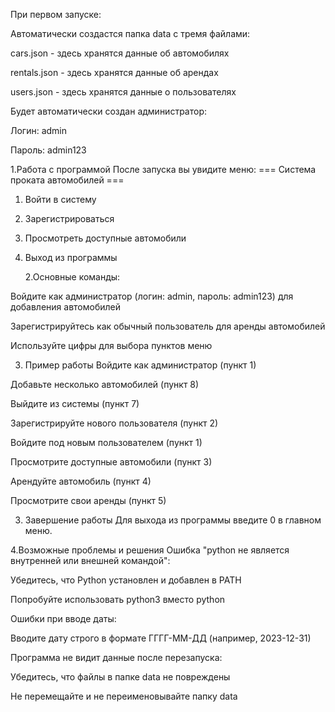 При первом запуске:

Автоматически создастся папка data с тремя файлами:

cars.json - здесь хранятся данные об автомобилях

rentals.json - здесь хранятся данные об арендах

users.json - здесь хранятся данные о пользователях

Будет автоматически создан администратор:

Логин: admin

Пароль: admin123

1.Работа с программой
После запуска вы увидите меню:
=== Система проката автомобилей ===
1. Войти в систему
2. Зарегистрироваться
3. Просмотреть доступные автомобили
0. Выход из программы

   2.Основные команды:

Войдите как администратор (логин: admin, пароль: admin123) для добавления автомобилей

Зарегистрируйтесь как обычный пользователь для аренды автомобилей

Используйте цифры для выбора пунктов меню

3. Пример работы
Войдите как администратор (пункт 1)

Добавьте несколько автомобилей (пункт 8)

Выйдите из системы (пункт 7)

Зарегистрируйте нового пользователя (пункт 2)

Войдите под новым пользователем (пункт 1)

Просмотрите доступные автомобили (пункт 3)

Арендуйте автомобиль (пункт 4)

Просмотрите свои аренды (пункт 5)

3.  Завершение работы
Для выхода из программы введите 0 в главном меню.

4.Возможные проблемы и решения
Ошибка "python не является внутренней или внешней командой":

Убедитесь, что Python установлен и добавлен в PATH

Попробуйте использовать python3 вместо python

Ошибки при вводе даты:

Вводите дату строго в формате ГГГГ-ММ-ДД (например, 2023-12-31)

Программа не видит данные после перезапуска:

Убедитесь, что файлы в папке data не повреждены

Не перемещайте и не переименовывайте папку data
